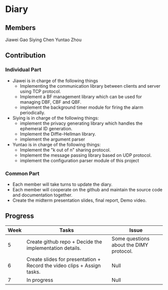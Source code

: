 # Diary

## Members

Jiawei Gao	Siying Chen	Yuntao Zhou

## Contribution

### Individual Part

- Jiawei is in charge of the following things
  - Implementing the communication library between clients and server using TCP protocol.
  - Implement a BF management library which can be used for managing DBF, CBF and QBF.
  - implement the background timer module for firing the alarm periodically.
- Siying is in charge of the following things:
  - implement the privacy generating library which handles the ephemeral ID generation. 
  - Implement the Diffie-Hellman library.
  - implement the argument parser
- Yuntao is in charge of the following things:
  - Implement the "k out of n" sharing protocol.
  - Implement the message passing library based on UDP protocol.
  - implement the configuration parser module of this project

### Common Part

- Each member will take turns to update the diary.
- Each member will cooperate on the github and maintain the source code and documentation together.
- Create the midterm presentation slides, final report, Demo video.

## Progress

| Week | Tasks                                                        | Issue                                   |
| ---- | ------------------------------------------------------------ | --------------------------------------- |
| 5    | Create github repo + Decide the implementation details.      | Some questions about the DIMY protocol. |
| 6    | Create slides for presentation + Record the video clips + Assign tasks. | Null                                    |
| 7    | In progress                                                  | Null                                    |